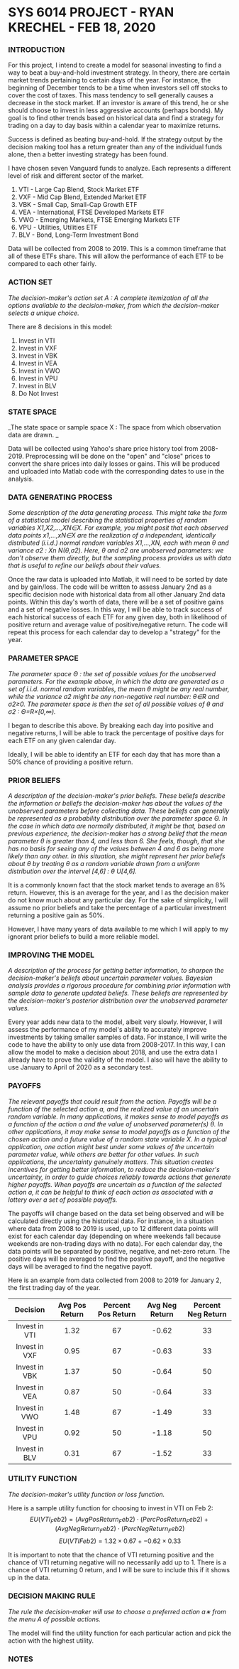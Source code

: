 # SYS 6014 PROJECT - RYAN KRECHEL - FEB 18, 2020

### INTRODUCTION

For this project, I intend to create a model for seasonal investing to find a way to beat a buy-and-hold investment strategy. In theory, there are certain market trends pertaining to certain days of the year. For instance, the beginning of December tends to be a time when investors sell off stocks to cover the cost of taxes. This mass tendency to sell generally causes a decrease in the stock market. If an investor is aware of this trend, he or she should choose to invest in less aggressive accounts (perhaps bonds). My goal is to find other trends based on historical data and find a strategy for trading on a day to day basis within a calendar year to maximize returns.

Success is defined as beating buy-and-hold. If the strategy output by the decision making tool has a return greater than any of the individual funds alone, then a better investing strategy has been found.

I have chosen seven Vanguard funds to analyze. Each represents a different level of risk and different sector of the market.  
   1. VTI - Large Cap Blend, Stock Market ETF  
   2. VXF - Mid Cap Blend, Extended Market ETF  
   3. VBK - Small Cap, Small-Cap Growth ETF  
   4. VEA - International, FTSE Developed Markets ETF  
   5. VWO - Emerging Markets, FTSE Emerging Markets ETF  
   6. VPU - Utilities, Utilities ETF  
   7. BLV - Bond, Long-Term Investment Bond

Data will be collected from 2008 to 2019. This is a common timeframe that all of these ETFs share. This will allow the performance of each ETF to be compared to each other fairly.

### ACTION SET

_The decision-maker's action set A : A complete itemization of all the options available to the decision-maker, from which the decision-maker selects a unique choice._

There are 8 decisions in this model:  
   1. Invest in VTI  
   2. Invest in VXF
   3. Invest in VBK  
   4. Invest in VEA  
   5. Invest in VWO  
   6. Invest in VPU
   7. Invest in BLV
   8. Do Not Invest

### STATE SPACE

_The state space or sample space X : The space from which observation data are drawn. _

Data will be collected using Yahoo's share price history tool from 2008-2019. Preprocessing will be done on the "open" and "close" prices to convert the share prices into daily losses or gains. This will be produced and uploaded into Matlab code with the corresponding dates to use in the analysis.

### DATA GENERATING PROCESS

_Some description of the data generating process. This might take the form of a statistical model describing the statistical properties of random variables X1,X2,…,XN∈X. For example, you might posit that each observed data points x1,…,xN∈X are the realization of a independent, identically distributed (i.i.d.) normal random variables X1,…,XN, each with mean θ and variance σ2 : Xn N(θ,σ2). Here, θ and σ2 are unobserved parameters: we don't observe them directly, but the sampling process provides us with data that is useful to refine our beliefs about their values._

Once the raw data is uploaded into Matlab, it will need to be sorted by date and by gain/loss. The code will be written to assess January 2nd as a specific decision node with historical data from all other January 2nd data points. Within this day's worth of data, there will be a set of positive gains and a set of negative losses. In this way, I will be able to track success of each historical success of each ETF for any given day, both in likelihood of positive return and average value of positive/negative return. The code will repeat this process for each calendar day to develop a "strategy" for the year.

### PARAMETER SPACE

_The parameter space Θ : the set of possible values for the unobserved parameters.
For the example above, in which the data are generated as a set of i.i.d. normal random variables, the mean θ might be any real number, while the variance σ2 might be any non-negative real number: θ∈R and σ2≥0. The parameter space is then the set of all possible values of θ and σ2 : Θ=R×[0,∞)._

I began to describe this above. By breaking each day into positive and negative returns, I will be able to track the percentage of positive days for each ETF on any given calendar day.

Ideally, I will be able to identify an ETF for each day that has more than a 50% chance of providing a positive return.

### PRIOR BELIEFS

_A description of the decision-maker's prior beliefs. These beliefs describe the information or beliefs the decision-maker has about the values of the unobserved parameters before collecting data. These beliefs can generally be represented as a probability distribution over the parameter space Θ. In the case in which data are normally distributed, it might be that, based on previous experience, the decision-maker has a strong belief that the mean parameter θ is greater than 4, and less than 6. She feels, though, that she has no basis for seeing any of the values between 4 and 6 as being more likely than any other. In this situation, she might represent her prior beliefs about θ by treating θ as a random variable drawn from a uniform distribution over the intervel [4,6] : θ U[4,6]._

It is a commonly known fact that the stock market tends to average an 8% return. However, this is an average for the year, and I as the decision maker do not know much about any particular day. For the sake of simplicity, I will assume no prior beliefs and take the percentage of a particular investment returning a positive gain as 50%. 

However, I have many years of data available to me which I will apply to my ignorant prior beliefs to build a more reliable model.

### IMPROVING THE MODEL

_A description of the process for getting better information, to sharpen the decision-maker's beliefs about uncertain parameter values. Bayesian analysis provides a rigorous procedure for combining prior information with sample data to generate updated beliefs. These beliefs are represented by the decision-maker's posterior distribution over the unobserved parameter values._

Every year adds new data to the model, albeit very slowly. However, I will assess the performance of my model's ability to accurately improve investments by taking smaller samples of data. For instance, I will write the code to have the ability to only use data from 2008-2017. In this way, I can allow the model to make a decision about 2018, and use the extra data I already have to prove the validity of the model. I also will have the ability to use January to April of 2020 as a secondary test.

### PAYOFFS

_The relevant payoffs that could result from the action. Payoffs will be a function of the selected action a, and the realized value of an uncertain random variable. In many applications, it makes sense to model payoffs as a function of the action a and the value of unobserved parameter(s) θ. In other applications, it may make sense to model payoffs as a function of the chosen action and a future value of a random state variable X. In a typical application, one action might best under some values of the uncertain parameter value, while others are better for other values. In such applications, the uncertainty genuinely matters. This situation creates incentives for getting better information, to reduce the decision-maker's uncertainty, in order to guide choices reliably towards actions that generate higher payoffs. When payoffs are uncertain as a function of the selected action a, it can be helpful to think of each action as associated with a lottery over a set of possible payoffs._

The payoffs will change based on the data set being observed and will be calculated directly using the historical data. For instance, in a situation where data from 2008 to 2019 is used, up to 12 different data points will exist for each calendar day (depending on where weekends fall because weekends are non-trading days with no data). For each calendar day, the data points will be separated by positive, negative, and net-zero return. The positive days will be averaged to find the positive payoff, and the negative days will be averaged to find the negative payoff.

Here is an example from data collected from 2008 to 2019 for January 2, the first trading day of the year.


| Decision        | Avg Pos Return | Percent Pos Return |Avg Neg Return | Percent Neg Return |
| :-------------: |:-------------:| :-----:             |:-------------:| :-----:|
| Invest in VTI   | 1.32          |67                |-0.62          |33   |
| Invest in VXF   | 0.95          |67               |-0.63          |33   |
| Invest in VBK   | 1.37          |50                |-0.64          |50   |
| Invest in VEA   | 0.87          |50               |-0.64          |33   |
| Invest in VWO   | 1.48          |67               |-1.49          |33   |
| Invest in VPU   | 0.92          |50               |-1.18          |50   |
| Invest in BLV   | 0.31          |67               |-1.52          |33   |


### UTILITY FUNCTION

_The decision-maker's utility function or loss function._

Here is a sample utility function for choosing to invest in VTI on Feb 2:  
$$EU(VTI_Feb2)=(AvgPosReturn_Feb2) \cdot (PercPosReturn_Feb2) + (AvgNegReturn_Feb2) \cdot (PercNegReturn_Feb2)$$
$$EU(VTIFeb2)=1.32 \times 0.67 + -0.62 \times 0.33$$

It is important to note that the chance of VTI returning positive and the chance of VTI returning negative will no necessarily add up to 1. There is a chance of VTI returning 0 return, and I will be sure to include this if it shows up in the data.

### DECISION MAKING RULE

_The rule the decision-maker will use to choose a preferred action a∗ from the menu A of possible actions._

The model will find the utility function for each particular action and pick the action with the highest utility.

### NOTES
